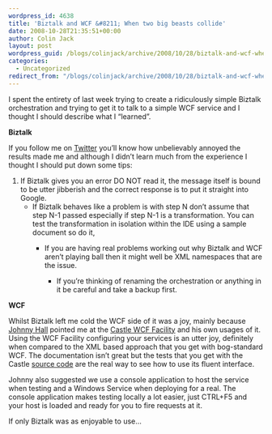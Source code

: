 ```yaml
---
wordpress_id: 4638
title: 'Biztalk and WCF &#8211; When two big beasts collide'
date: 2008-10-28T21:35:51+00:00
author: Colin Jack
layout: post
wordpress_guid: /blogs/colinjack/archive/2008/10/28/biztalk-and-wcf-when-two-big-beasts-collide.aspx
categories:
  - Uncategorized
redirect_from: "/blogs/colinjack/archive/2008/10/28/biztalk-and-wcf-when-two-big-beasts-collide.aspx/"
---
```

I spent the entirety of last week trying to create a ridiculously simple Biztalk orchestration and trying to get it to talk to a simple WCF service and I thought I should describe what I &#8220;learned&#8221;.

**Biztalk**

If you follow me on [Twitter](http://twitter.com/colin_jack) you&#8217;ll know how unbelievably annoyed the results made me and although I didn&#8217;t learn much from the experience I thought I should put down some tips:

  1. If Biztalk gives you an error DO NOT read it, the message itself is bound to be utter jibberish and the correct response is to put it straight into Google. 
      * If Biztalk behaves like a problem is with step N don&#8217;t assume that step N-1 passed especially if step N-1 is a transformation. You can test the transformation in isolation within the IDE using a sample document so do it, 
          * If you are having real problems working out why Biztalk and WCF aren&#8217;t playing ball then it might well be XML namespaces that are the issue. 
              * If you&#8217;re thinking of renaming the orchestration or anything in it be careful and take a backup first. </ol> 
            **WCF**
            
            Whilst Biztalk left me cold the WCF side of it was a joy, mainly because [Johnny Hall](http://www.johnnyhall.co.uk/) pointed me at the [Castle WCF Facility](http://www.castleproject.org/container/facilities/trunk/wcf/index.html) and his own usages of it. Using the WCF Facility configuring your services is an utter joy, definitely when compared to the XML based approach that you get with bog-standard WCF. The documentation isn&#8217;t great but the tests that you get with the Castle [source code](http://svn.castleproject.org:8080/svn/castle/trunk/) are the real way to see how to use its fluent interface.
            
            Johnny also suggested we use a console application to host the service when testing and a Windows Service when deploying for a real. The console application makes testing locally a lot easier, just CTRL+F5 and your host is loaded and ready for you to fire requests at it. 
            
            If only Biztalk was as enjoyable to use&#8230;